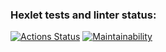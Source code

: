 ### Hexlet tests and linter status:
[![Actions Status](https://github.com/tarasich100/python-project-49/actions/workflows/hexlet-check.yml/badge.svg)](https://github.com/tarasich100/python-project-49/actions)
[![Maintainability](https://api.codeclimate.com/v1/badges/05b05ef2c307951ffbd2/maintainability)](https://codeclimate.com/github/tarasich100/python-project-49/maintainability)
